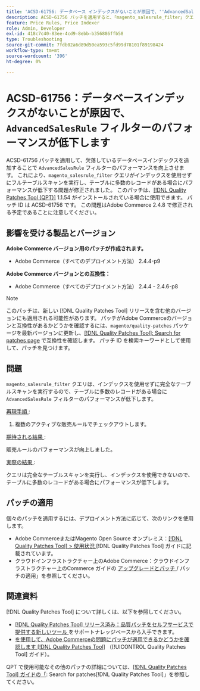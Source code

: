 ```yaml
---
title: 'ACSD-61756: データベース インデックスがないことが原因で、''AdvancedSalesRule'' フィルターのパフォーマンスが低下しています'
description: ACSD-61756 パッチを適用すると、「magento_salesrule_filter」クエリがインデックスを使用せずにフルテーブルスキャンを実行し、大量のレコードを処理する際のパフォーマンスの低下につながるAdobe Commerceの問題を修正できます。 このパッチにより、「AdvancedSalesRule」フィルターに欠落しているデータベースインデックスが追加され、パフォーマンスが向上します。
feature: Price Rules, Price Indexer
role: Admin, Developer
exl-id: 418c7c40-83ee-4cd9-8ebb-b356886ffb58
type: Troubleshooting
source-git-commit: 7fdb02a6d89d50ea593c5fd99d78101f89198424
workflow-type: tm+mt
source-wordcount: '396'
ht-degree: 0%

---
```


# ACSD-61756：データベースインデックスがないことが原因で、`AdvancedSalesRule` フィルターのパフォーマンスが低下します

ACSD-61756 パッチを適用して、欠落しているデータベースインデックスを追加することで `AdvancedSalesRule` フィルターのパフォーマンスを向上させます。 これにより、`magento_salesrule_filter` クエリがインデックスを使用せずにフルテーブルスキャンを実行し、テーブルに多数のレコードがある場合にパフォーマンスが低下する問題が修正されました。 このパッチは、[[!DNL Quality Patches Tool (QPT)]](https://experienceleague.adobe.com/en/docs/commerce-operations/tools/quality-patches-tool/quality-patches-tool-to-self-serve-quality-patches) 1.1.54 がインストールされている場合に使用できます。 パッチ ID は ACSD-61756 です。 この問題はAdobe Commerce 2.4.8 で修正される予定であることに注意してください。

## 影響を受ける製品とバージョン

**Adobe Commerce バージョン用のパッチが作成されます。**

* Adobe Commerce（すべてのデプロイメント方法） 2.4.4-p9

**Adobe Commerce バージョンとの互換性：**

* Adobe Commerce（すべてのデプロイメント方法） 2.4.4 - 2.4.6-p8

>[!NOTE]
>
>このパッチは、新しい [!DNL Quality Patches Tool] リリースを含む他のバージョンにも適用される可能性があります。 パッチがAdobe Commerceのバージョンと互換性があるかどうかを確認するには、`magento/quality-patches` パッケージを最新バージョンに更新し、[[!DNL Quality Patches Tool]: Search for patches page](https://experienceleague.adobe.com/tools/commerce-quality-patches/index.html) で互換性を確認します。 パッチ ID を検索キーワードとして使用して、パッチを見つけます。

## 問題

`magento_salesrule_filter` クエリは、インデックスを使用せずに完全なテーブルスキャンを実行するので、テーブルに多数のレコードがある場合に `AdvancedSalesRule` フィルターのパフォーマンスが低下します。

<u> 再現手順 </u>:

1. 複数のアクティブな販売ルールでチェックアウトします。

<u> 期待される結果 </u>:

販売ルールのパフォーマンスが向上しました。

<u> 実際の結果 </u>:

クエリは完全なテーブルスキャンを実行し、インデックスを使用できないので、テーブルに多数のレコードがある場合にパフォーマンスが低下します。

## パッチの適用

個々のパッチを適用するには、デプロイメント方法に応じて、次のリンクを使用します。

* Adobe CommerceまたはMagento Open Source オンプレミス：[[!DNL Quality Patches Tool] > 使用状況 ](/help/tools/quality-patches-tool/usage.md) [!DNL Quality Patches Tool] ガイドに記載されています。
* クラウドインフラストラクチャー上のAdobe Commerce：クラウドインフラストラクチャー上のCommerce ガイドの [ アップグレードとパッチ ](https://experienceleague.adobe.com/docs/commerce-cloud-service/user-guide/develop/upgrade/apply-patches.html)/ パッチの適用」を参照してください。

## 関連資料

[!DNL Quality Patches Tool] について詳しくは、以下を参照してください。

* [[!DNL Quality Patches Tool]  リリース済み：品質パッチをセルフサービスで提供する新しいツール ](https://experienceleague.adobe.com/en/docs/commerce-operations/tools/quality-patches-tool/quality-patches-tool-to-self-serve-quality-patches) をサポートナレッジベースから入手できます。
* [ を使用して、Adobe Commerceの問題にパッチが適用できるかどうかを確認します  [!DNL Quality Patches Tool]](/help/tools/quality-patches-tool/patches-available-in-qpt/check-patch-for-magento-issue-with-magento-quality-patches.md) （[!UICONTROL Quality Patches Tool] ガイド）。

QPT で使用可能なその他のパッチの詳細については、[[!DNL Quality Patches Tool] ガイドの「](https://experienceleague.adobe.com/tools/commerce-quality-patches/index.html): Search for patches[!DNL Quality Patches Tool]」を参照してください。
